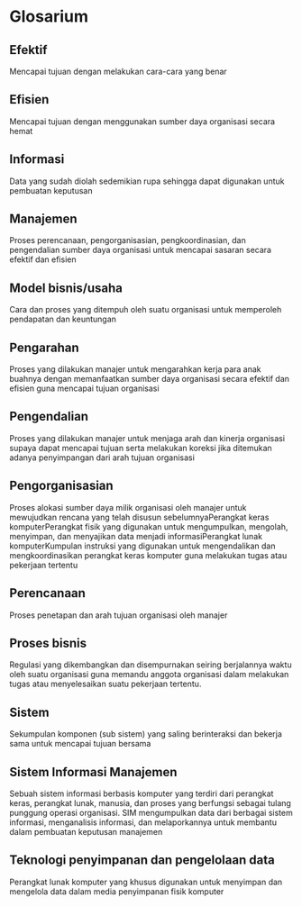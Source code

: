 # Glosarium

## Efektif

Mencapai tujuan dengan melakukan cara-cara yang benar

## Efisien

Mencapai tujuan dengan menggunakan sumber daya organisasi secara hemat

## Informasi

Data yang sudah diolah sedemikian rupa sehingga dapat digunakan untuk pembuatan keputusan

## Manajemen

Proses perencanaan, pengorganisasian, pengkoordinasian, dan pengendalian sumber daya organisasi untuk mencapai sasaran secara efektif dan efisien

## Model bisnis/usaha

Cara dan proses yang ditempuh oleh suatu organisasi untuk memperoleh pendapatan dan keuntungan

## Pengarahan

Proses yang dilakukan manajer untuk mengarahkan kerja para anak buahnya dengan memanfaatkan sumber daya organisasi secara efektif dan efisien guna mencapai tujuan organisasi

## Pengendalian

Proses yang dilakukan manajer untuk menjaga arah dan kinerja organisasi supaya dapat mencapai tujuan serta melakukan koreksi jika ditemukan adanya penyimpangan dari arah tujuan organisasi

## Pengorganisasian

Proses alokasi sumber daya milik organisasi oleh manajer untuk mewujudkan rencana yang telah disusun sebelumnyaPerangkat keras komputerPerangkat fisik yang digunakan untuk mengumpulkan, mengolah, menyimpan, dan menyajikan data menjadi informasiPerangkat lunak komputerKumpulan instruksi yang digunakan untuk mengendalikan dan mengkoordinasikan perangkat keras komputer guna melakukan tugas atau pekerjaan tertentu

## Perencanaan

Proses penetapan dan arah tujuan organisasi oleh manajer

## Proses bisnis

Regulasi yang dikembangkan dan disempurnakan seiring berjalannya waktu oleh suatu organisasi guna memandu anggota organisasi dalam melakukan tugas atau menyelesaikan suatu pekerjaan tertentu.

## Sistem

Sekumpulan komponen (sub sistem) yang saling berinteraksi dan bekerja sama untuk mencapai tujuan bersama

## Sistem Informasi Manajemen

Sebuah sistem informasi berbasis komputer yang terdiri dari perangkat keras, perangkat lunak, manusia, dan proses yang berfungsi sebagai tulang punggung operasi organisasi. SIM mengumpulkan data dari berbagai sistem informasi, menganalisis informasi, dan melaporkannya untuk membantu dalam pembuatan keputusan manajemen

## Teknologi penyimpanan dan pengelolaan data

Perangkat lunak komputer yang khusus digunakan untuk menyimpan dan mengelola data dalam media penyimpanan fisik komputer
